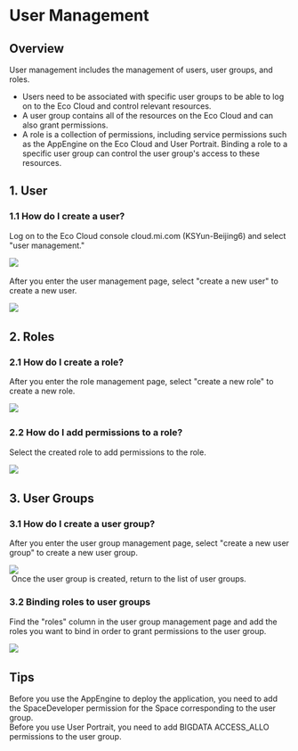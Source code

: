 # User Management

## Overview

User management includes the management of users, user groups, and roles.  

- Users need to be associated with specific user groups to be able to log on to the Eco Cloud and control relevant resources. 
- A user group contains all of the resources on the Eco Cloud and can also grant permissions. 
- A role is a collection of permissions, including service permissions such as the AppEngine on the Eco Cloud and User Portrait. Binding a role to a specific user group can control the user group's access to these resources.

## 1. User

### 1.1 How do I create a user?

Log on to the Eco Cloud console cloud.mi.com (KSYun-Beijing6) and select "user management."

![ ](/UserMgmt-1.png)  

After you enter the user management page, select "create a new user" to create a new user.

![ ](/UserMgmt-2.png)  

## 2. Roles

### 2.1 How do I create a role?

After you enter the role management page, select "create a new role" to create a new role.

![ ](/UserMgmt-3.png)  

### 2.2 How do I add permissions to a role?

Select the created role to add permissions to the role.

![ ](/UserMgmt-4.png)  

## 3. User Groups

### 3.1 How do I create a user group?

After you enter the user group management page, select "create a new user group" to create a new user group.

![ ](/UserMgmt-5.png)  
 Once the user group is created, return to the list of user groups.

### 3.2 Binding roles to user groups

Find the "roles" column in the user group management page and add the roles you want to bind in order to grant permissions to the user group.

![ ](/UserMgmt-6.png)  

## Tips

Before you use the AppEngine to deploy the application, you need to add the SpaceDeveloper permission for the Space corresponding to the user group.   
Before you use User Portrait, you need to add BIGDATA ACCESS_ALLO permissions to the user group.